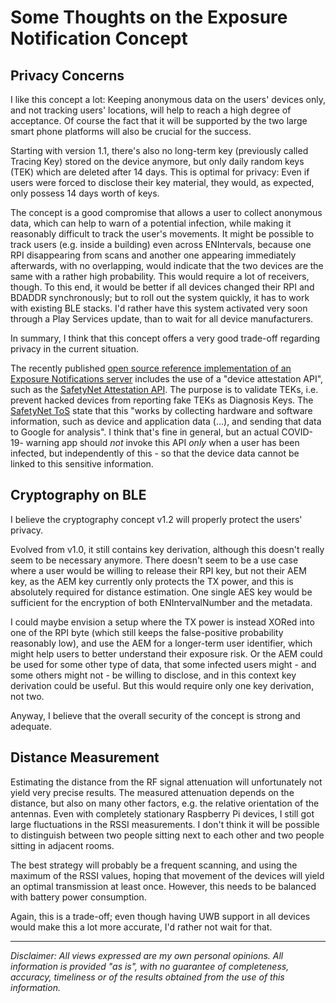 Some Thoughts on the Exposure Notification Concept
==================================================

Privacy Concerns
----------------

I like this concept a lot: Keeping anonymous data on the users' devices only, and not tracking users' locations, will
help to reach a high degree of acceptance. Of course the fact that it will be supported by the two large smart phone 
platforms will also be crucial for the success.

Starting with version 1.1, there's also no long-term key (previously called Tracing Key) stored on the device anymore, 
but only daily random keys (TEK) which are deleted after 14 days. This is optimal for privacy: Even if users were 
forced to disclose their key material, they would, as expected, only possess 14 days worth of keys.

The concept is a good compromise that allows a user to collect anonymous data, which can help to warn of a potential 
infection, while making it reasonably difficult to track the user's movements. 
It might be possible to track users (e.g. inside a building) even across ENIntervals, because one RPI disappearing 
from scans and another one appearing immediately afterwards, with no overlapping, would indicate that the two devices 
are the same with a rather high probability. This would require a lot of receivers, though. To this end, it would be 
better if all devices changed their RPI and BDADDR synchronously; but to roll out the system quickly, it has to work 
with existing BLE stacks. I'd rather have this system activated very soon through a Play Services update, than to wait 
for all device manufacturers. 

In summary, I think that this concept offers a very good trade-off regarding privacy in the current situation.

The recently published [open source reference implementation of an Exposure Notifications 
server](https://github.com/google/exposure-notifications-server) includes the use of a "device attestation API", 
such as the [SafetyNet Attestation API](https://developer.android.com/training/safetynet/attestation). 
The purpose is to validate TEKs, i.e. prevent hacked devices from reporting fake TEKs as Diagnosis Keys. 
The [SafetyNet ToS](https://developer.android.com/training/safetynet/attestation#safetynet-tos) state that this 
"works by collecting hardware and software information, such as device and application data (...), 
and sending that data to Google for analysis". I think that's fine in general, but an actual COVID-19- warning app 
should _not_ invoke this API _only_ when a user has been infected, but independently of this - so that the device data
cannot be linked to this sensitive information.

Cryptography on BLE
-------------------

I believe the cryptography concept v1.2 will properly protect the users' privacy. 

Evolved from v1.0, it still contains key derivation, although this doesn't really seem to be necessary anymore. 
There doesn't seem to be a use case where a user would be willing to release their RPI key, but not their AEM key, 
as the AEM key currently only protects the TX power, and this is absolutely required for distance estimation. 
One single AES key would be sufficient for the encryption of both ENIntervalNumber and the metadata.

I could maybe envision a setup where the TX power is instead XORed into one of the RPI byte (which still keeps the 
false-positive probability reasonably low), and use the AEM for a longer-term user identifier, which might help users to 
better understand their exposure risk. Or the AEM could be used for some other type of data, that some infected users 
might - and some others might not - be willing to disclose, and in this context key derivation could be useful. 
But this would require only one key derivation, not two.

Anyway, I believe that the overall security of the concept is strong and adequate.

Distance Measurement
--------------------

Estimating the distance from the RF signal attenuation will unfortunately not yield very precise results. 
The measured attenuation depends on the distance, but also on many other factors, e.g. the relative orientation 
of the antennas. Even with completely stationary Raspberry Pi devices, I still got large fluctuations in the RSSI 
measurements. I don't think it will be possible to distinguish between two people sitting next to each other and 
two people sitting in adjacent rooms.

The best strategy will probably be a frequent scanning, and using the maximum of the RSSI values, hoping that movement of
the devices will yield an optimal transmission at least once. However, this needs to be balanced with battery power 
consumption.

Again, this is a trade-off; even though having UWB support in all devices would make this a lot more accurate, 
I'd rather not wait for that.

-----

_Disclaimer: All views expressed are my own personal opinions. All information is provided "as is", with no guarantee of 
completeness, accuracy, timeliness or of the results obtained from the use of this information._
